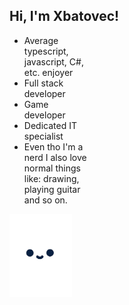 ## Hi, I'm Xbatovec!

<span>
  <ul style="width:100px !important;">
    <li width="100px">Average typescript, javascript, C#, etc. enjoyer</li>
    <li>Full stack developer</li>
    <li>Game developer</li>
    <li>Dedicated IT specialist</li>
    <li>Even tho I'm a nerd I also love normal things like: drawing, playing guitar and so on.</li>
  </ul>
  <a href="https://github.com/Xbatovec/Xbatovec/blob/master/Thx.md">
    <img src="https://github.com/Xbatovec/Xbatovec/blob/master/ghost.gif?raw=true" style="width:100px !important;">
  </a>
</span>
